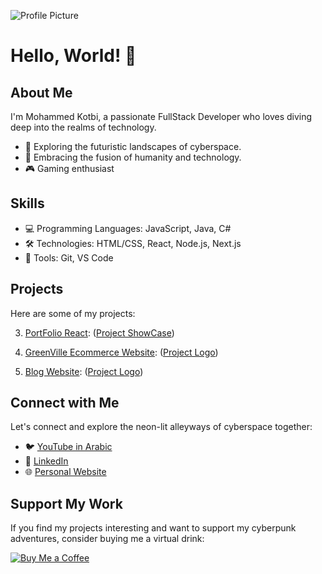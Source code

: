 ![Profile Picture](https://media.licdn.com/dms/image/D4E16AQF-ZTqpOqlsTQ/profile-displaybackgroundimage-shrink_350_1400/0/1694969691477?e=1720656000&v=beta&t=w814KONGU1qE52zZwU2_X_FVQhgipgYYYb3VLxziZXo)

# Hello, World! 👋

## About Me

I'm Mohammed Kotbi, a passionate FullStack Developer who loves diving deep into the realms of technology. 

- 🌌 Exploring the futuristic landscapes of cyberspace.
- 🤖 Embracing the fusion of humanity and technology.
- 🎮 Gaming enthusiast

## Skills

- 💻 Programming Languages: JavaScript, Java, C#
- 🛠️ Technologies: HTML/CSS, React, Node.js, Next.js
- 🔧 Tools: Git, VS Code

## Projects

Here are some of my projects:

3. [PortFolio React](React-Vite-PortFolio):
   ([Project ShowCase](https://github.com/shadowofleaf96/React-Vite-PortFolio/raw/master/mockup.png?raw=true))

3. [GreenVille Ecommerce Website](https://greenville-frontend.onrender.com/):
   ([Project Logo](https://github.com/shadowofleaf96/Ecommerce-Final-Project/raw/main/client/src/assets/logo.png?raw=true))

3. [Blog Website](https://blog-website-7mkl.onrender.com/):
   ([Project Logo](https://github.com/shadowofleaf96/BlogWebsite/raw/master/public/images/Screenshot%202023-12-19%20213148.png?raw=true))

## Connect with Me

Let's connect and explore the neon-lit alleyways of cyberspace together:

- 🐦 [YouTube in Arabic](https://www.youtube.com/channel/UC9_eEbHsL_1TL1O67Fwe7Yw)
- 💼 [LinkedIn](https://www.linkedin.com/in/mkotbi)
- 🌐 [Personal Website](https://new-portfolio-z3hb.onrender.com/)

## Support My Work

If you find my projects interesting and want to support my cyberpunk adventures, consider buying me a virtual drink:

[![Buy Me a Coffee](https://img.shields.io/badge/Buy%20Me%20a%20Coffee-Donate-orange)](https://ko-fi.com/shadowofleaf96)
